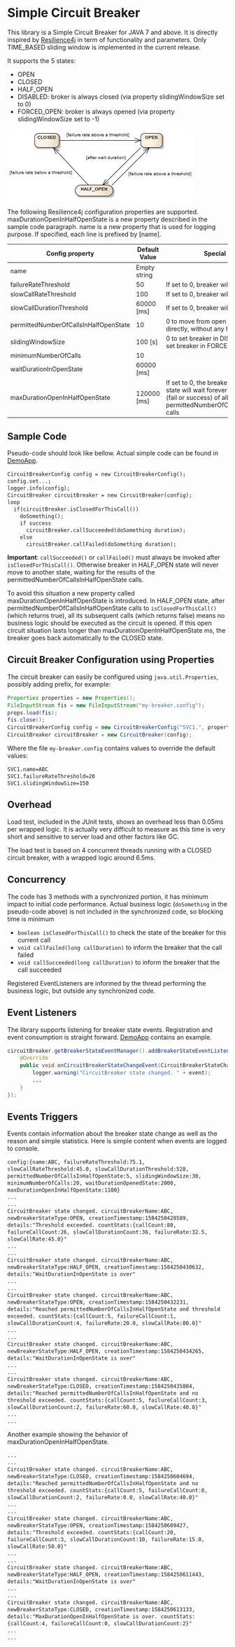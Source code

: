 # Simple Circuit Breaker

This library is a Simple Circuit Breaker for JAVA 7 and above. It is directly inspired by [Resilience4j](https://resilience4j.readme.io/docs/circuitbreaker) in term of functionality and parameters. Only TIME_BASED sliding window is implemented in the current release.

It supports the 5 states:
  - OPEN
  - CLOSED
  - HALF_OPEN
  - DISABLED: broker is always closed (via property slidingWindowSize set to 0)
  - FORCED_OPEN: broker is always opened (via property slidingWindowSize set to -1)

![State Machine](./state_machine.jpg)


The following Resilience4j configuration properties are supported.
maxDurationOpenInHalfOpenState is a new property described in the sample code paragraph.
name is a new property that is used for logging purpose. If specified, each line is prefixed by [name].

| Config property | Default Value | Special Values |
| ------------- | ------------- | --------|
| name | Empty string | |
| failureRateThreshold  | 50  | If set to 0, breaker will ignore failures |
| slowCallRateThreshold  | 100 | If set to 0, breaker will ignore slow calls |
| slowCallDurationThreshold  | 60000 [ms] | If set to 0, breaker will ignore slow calls |
| permittedNumberOfCallsInHalfOpenState  | 10 | 0 to move from open to closed state directly, without any half-open state |
| slidingWindowSize  | 100 [s] | 0 to set breaker in DISABLED state, -1 to set breaker in FORCED_OPEN state |
| minimumNumberOfCalls  | 10 | |
| waitDurationInOpenState  | 60000 [ms] | |
| maxDurationOpenInHalfOpenState | 120000 [ms] | If set to 0, the breaker in HALF_OPEN state will wait forever for the outcome (fail or success) of all the permittedNumberOfCallsInHalfOpenState calls |


## Sample Code
Pseudo-code should look like bellow. Actual simple code can be found in [DemoApp](https://github.com/guyplusplus/Simple-Circuit-Breaker/blob/master/src/test/java/com/geckotechnology/simpleCircuitBreaker/DemoApp.java).

```
CircuitBreakerConfig config = new CircuitBreakerConfig();
config.set...;
logger.info(config);
CircuitBreaker circuitBreaker = new CircuitBreaker(config);
loop
  if(circuitBreaker.isClosedForThisCall())
    doSomething();
    if success
      circuitBreaker.callSucceeded(doSomething duration);
    else
      circuitBreaker.callFailed(doSomething duration);
```

**Important**: `callSucceeded()` or `callFailed()` must always be invoked after `isClosedForThisCall()`. Otherwise breaker in HALF_OPEN state will never move to another state, waiting for the results of the permittedNumberOfCallsInHalfOpenState calls.

To avoid this situation a new property called maxDurationOpenInHalfOpenState is introduced. In HALF_OPEN state, after permittedNumberOfCallsInHalfOpenState calls to `isClosedForThisCall()` (which returns true), all its subsequent calls (which returns false) means no business logic should be executed as the circuit is opened. If this open circuit situation lasts longer than maxDurationOpenInHalfOpenState ms, the breaker goes back automatically to the CLOSED state.

## Circuit Breaker Configuration using Properties
The circuit breaker can easily be configured using `java.util.Properties`, possibly adding prefix, for example:

```java
Properties properties = new Properties();
FileInputStream fis = new FileInputStream("my-breaker.config");
props.load(fis);
fis.close();
CircuitBreakerConfig config = new CircuitBreakerConfig("SVC1.", properties);
CircuitBreaker circuitBreaker = new CircuitBreaker(config);
```

Where the file `my-breaker.config` contains values to override the default values:

```
SVC1.name=ABC
SVC1.failureRateThreshold=20
SVC1.slidingWindowSize=150
```

## Overhead
Load test, included in the JUnit tests, shows an overhead less than 0.05ms per wrapped logic. It is actually very difficult to measure as this time is very short and sensitive to server load and other factors like GC.

The load test is based on 4 concurrent threads running with a CLOSED circuit breaker, with a wrapped logic around 6.5ms.

## Concurrency
The code has 3 methods with a synchronized portion, it has minimum impact to initial code performance. Actual business logic (`doSomething` in the pseudo-code above) is not included in the synchronized code, so blocking time is minimum
  - `boolean isClosedForThisCall()` to check the state of the breaker for this current call
  - `void callFailed(long callDuration)` to inform the breaker that the call failed
  - `void callSucceeded(long callDuration)` to inform the breaker that the call succeeded

Registered EventListeners are informed by the thread performing the business logic, but outside any synchronized code. 

## Event Listeners
The library supports listening for breaker state events. Registration and event consumption is straight forward. [DemoApp](https://github.com/guyplusplus/Simple-Circuit-Breaker/blob/master/src/test/java/com/geckotechnology/simpleCircuitBreaker/DemoApp.java) contains an example.

```java
circuitBreaker.getBreakerStateEventManager().addBreakerStateEventListener(new BreakerStateEventListener() {
    @Override
    public void onCircuitBreakerStateChangeEvent(CircuitBreakerStateChangeEvent event) {
        logger.warning("CircuitBreaker state changed. " + event);
        ...
    }
});
```

## Events Triggers
Events contain information about the breaker state change as well as the reason and simple statistics. Here is simple content when events are logged to console.

```
config:{name:ABC, failureRateThreshold:75.1, slowCallRateThreshold:45.0, slowCallDurationThreshold:528, permittedNumberOfCallsInHalfOpenState:5, slidingWindowSize:30, minimumNumberOfCalls:20, waitDurationOpenedState:2000, maxDurationOpenInHalfOpenState:1100}
...
...
CircuitBreaker state changed. circuitBreakerName:ABC, newBreakerStateType:OPEN, creationTimestamp:1584250428589, details:"Threshold exceeded. countStats:{callCount:80, failureCallCount:26, slowCallDurationCount:36, failureRate:32.5, slowCallRate:45.0}"
...
...
CircuitBreaker state changed. circuitBreakerName:ABC, newBreakerStateType:HALF_OPEN, creationTimestamp:1584250430632, details:"WaitDurationInOpenState is over"
...
...
CircuitBreaker state changed. circuitBreakerName:ABC, newBreakerStateType:OPEN, creationTimestamp:1584250432231, details:"Reached permittedNumberOfCallsInHalfOpenState and threshold exceeded. countStats:{callCount:5, failureCallCount:1, slowCallDurationCount:4, failureRate:20.0, slowCallRate:80.0}"
...
...
CircuitBreaker state changed. circuitBreakerName:ABC, newBreakerStateType:HALF_OPEN, creationTimestamp:1584250434265, details:"WaitDurationInOpenState is over"
...
...
CircuitBreaker state changed. circuitBreakerName:ABC, newBreakerStateType:CLOSED, creationTimestamp:1584250435804, details:"Reached permittedNumberOfCallsInHalfOpenState and no threshold exceeded. countStats:{callCount:5, failureCallCount:3, slowCallDurationCount:2, failureRate:60.0, slowCallRate:40.0}"
...
...
```

Another example showing the behavior of maxDurationOpenInHalfOpenState.

```
...
...
CircuitBreaker state changed. circuitBreakerName:ABC, newBreakerStateType:CLOSED, creationTimestamp:1584250604694, details:"Reached permittedNumberOfCallsInHalfOpenState and no threshold exceeded. countStats:{callCount:5, failureCallCount:0, slowCallDurationCount:2, failureRate:0.0, slowCallRate:40.0}"
...
...
CircuitBreaker state changed. circuitBreakerName:ABC, newBreakerStateType:OPEN, creationTimestamp:1584250609427, details:"Threshold exceeded. countStats:{callCount:20, failureCallCount:3, slowCallDurationCount:10, failureRate:15.0, slowCallRate:50.0}"
...
...
CircuitBreaker state changed. circuitBreakerName:ABC, newBreakerStateType:HALF_OPEN, creationTimestamp:1584250611443, details:"WaitDurationInOpenState is over"
...
...
CircuitBreaker state changed. circuitBreakerName:ABC, newBreakerStateType:CLOSED, creationTimestamp:1584250613133, details:"MaxDurationOpenInHalfOpenState is over. countStats:{callCount:4, failureCallCount:0, slowCallDurationCount:2}"
...
...
```